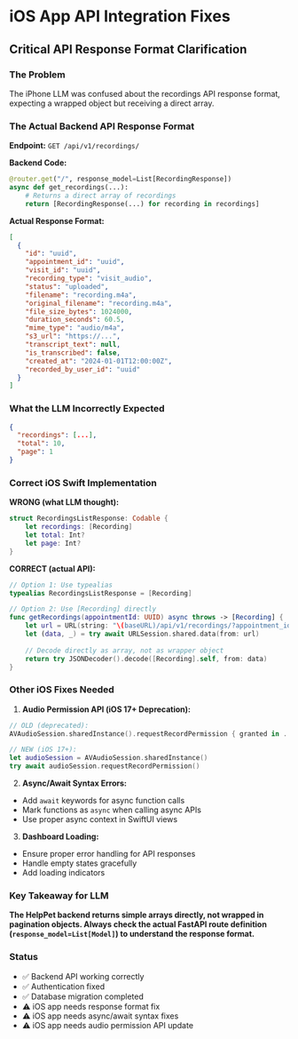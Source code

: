 # iOS App API Integration Fixes

## Critical API Response Format Clarification

### The Problem
The iPhone LLM was confused about the recordings API response format, expecting a wrapped object but receiving a direct array.

### The Actual Backend API Response Format

**Endpoint:** `GET /api/v1/recordings/`

**Backend Code:**
```python
@router.get("/", response_model=List[RecordingResponse])
async def get_recordings(...):
    # Returns a direct array of recordings
    return [RecordingResponse(...) for recording in recordings]
```

**Actual Response Format:**
```json
[
  {
    "id": "uuid",
    "appointment_id": "uuid", 
    "visit_id": "uuid",
    "recording_type": "visit_audio",
    "status": "uploaded",
    "filename": "recording.m4a",
    "original_filename": "recording.m4a",
    "file_size_bytes": 1024000,
    "duration_seconds": 60.5,
    "mime_type": "audio/m4a",
    "s3_url": "https://...",
    "transcript_text": null,
    "is_transcribed": false,
    "created_at": "2024-01-01T12:00:00Z",
    "recorded_by_user_id": "uuid"
  }
]
```

### What the LLM Incorrectly Expected
```json
{
  "recordings": [...],
  "total": 10,
  "page": 1
}
```

### Correct iOS Swift Implementation

**WRONG (what LLM thought):**
```swift
struct RecordingsListResponse: Codable {
    let recordings: [Recording]
    let total: Int?
    let page: Int?
}
```

**CORRECT (actual API):**
```swift
// Option 1: Use typealias
typealias RecordingsListResponse = [Recording]

// Option 2: Use [Recording] directly
func getRecordings(appointmentId: UUID) async throws -> [Recording] {
    let url = URL(string: "\(baseURL)/api/v1/recordings/?appointment_id=\(appointmentId)")!
    let (data, _) = try await URLSession.shared.data(from: url)
    
    // Decode directly as array, not as wrapper object
    return try JSONDecoder().decode([Recording].self, from: data)
}
```

### Other iOS Fixes Needed

1. **Audio Permission API (iOS 17+ Deprecation):**
```swift
// OLD (deprecated):
AVAudioSession.sharedInstance().requestRecordPermission { granted in ... }

// NEW (iOS 17+):
let audioSession = AVAudioSession.sharedInstance()
try await audioSession.requestRecordPermission()
```

2. **Async/Await Syntax Errors:**
- Add `await` keywords for async function calls
- Mark functions as `async` when calling async APIs
- Use proper async context in SwiftUI views

3. **Dashboard Loading:**
- Ensure proper error handling for API responses
- Handle empty states gracefully
- Add loading indicators

### Key Takeaway for LLM
**The HelpPet backend returns simple arrays directly, not wrapped in pagination objects. Always check the actual FastAPI route definition (`response_model=List[Model]`) to understand the response format.**

### Status
- ✅ Backend API working correctly
- ✅ Authentication fixed
- ✅ Database migration completed
- ⚠️ iOS app needs response format fix
- ⚠️ iOS app needs async/await syntax fixes
- ⚠️ iOS app needs audio permission API update
